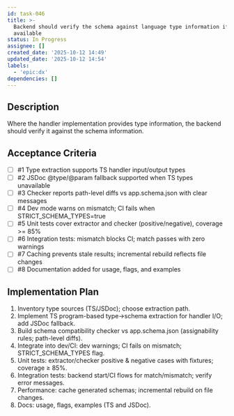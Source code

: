 ```yaml
---
id: task-046
title: >-
  Backend should verify the schema against language type information if
  available
status: In Progress
assignee: []
created_date: '2025-10-12 14:49'
updated_date: '2025-10-12 14:54'
labels:
  - 'epic:dx'
dependencies: []
---
```


## Description

<!-- SECTION:DESCRIPTION:BEGIN -->
Where the handler implementation provides type information, the backend should verify it against the schema information.
<!-- SECTION:DESCRIPTION:END -->

## Acceptance Criteria
<!-- AC:BEGIN -->
- [ ] #1 Type extraction supports TS handler input/output types
- [ ] #2 JSDoc @type/@param fallback supported when TS types unavailable
- [ ] #3 Checker reports path-level diffs vs app.schema.json with clear messages
- [ ] #4 Dev mode warns on mismatch; CI fails when STRICT_SCHEMA_TYPES=true
- [ ] #5 Unit tests cover extractor and checker (positive/negative), coverage >= 85%
- [ ] #6 Integration tests: mismatch blocks CI; match passes with zero warnings
- [ ] #7 Caching prevents stale results; incremental rebuild reflects file changes
- [ ] #8 Documentation added for usage, flags, and examples
<!-- AC:END -->

## Implementation Plan

<!-- SECTION:PLAN:BEGIN -->
1. Inventory type sources (TS/JSDoc); choose extraction path.
2. Implement TS program-based type→schema extraction for handler I/O; add JSDoc fallback.
3. Build schema compatibility checker vs app.schema.json (assignability rules; path-level diffs).
4. Integrate into dev/CI: dev warnings; CI fails on mismatch; STRICT_SCHEMA_TYPES flag.
5. Unit tests: extractor/checker positive & negative cases with fixtures; coverage ≥ 85%.
6. Integration tests: backend start/CI flows for match/mismatch; verify error messages.
7. Performance: cache generated schemas; incremental rebuild on file changes.
8. Docs: usage, flags, examples (TS and JSDoc).
<!-- SECTION:PLAN:END -->
